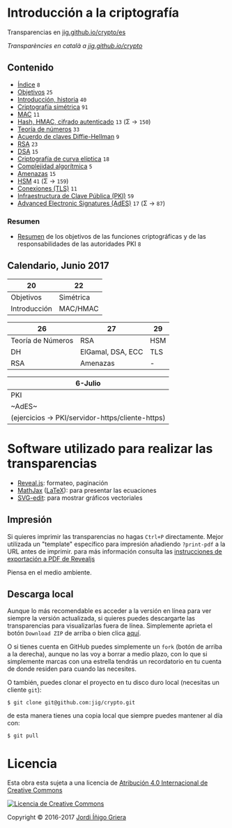 # Introducción a la criptografía

Transparencias en [jig.github.io/crypto/es](https://jig.github.io/crypto/es)

_Transparències en català a [jig.github.io/crypto](https://jig.github.io/crypto)_

## Contenido

  - [Índice](https://jig.github.io/crypto/es) `8`
  - [Objetivos](https://jig.github.io/crypto/es/objectives.html) `25`
  - [Introducción, historia](https://jig.github.io/crypto/es/intro.html) `40`
  - [Criptografía simétrica](https://jig.github.io/crypto/es/symmetric.html) `91`
  - [MAC](https://jig.github.io/crypto/es/mac.html) `11`
  - [Hash, HMAC, cifrado autenticado](https://jig.github.io/crypto/es/hash.html) `13` (&Sigma; → `150`)
  - [Teoría de números](https://jig.github.io/crypto/es/number-theory.html) `33`
  - [Acuerdo de claves Diffie-Hellman](https://jig.github.io/crypto/es/dh.html) `9`
  - [RSA](https://jig.github.io/crypto/es/rsa.html) `23`
  - [DSA](https://jig.github.io/crypto/es/dsa.html) `15`
  - [Criptografía de curva elíptica](https://jig.github.io/crypto/es/ecc.html) `18`  
  - [Complejidad algorítmica](http://jig.github.io/crypto/complexity.html) `5`
  - [Amenazas](http://jig.github.io/crypto/threats.html) `15`
  - [HSM](https://jig.github.io/crypto/es/hsm.html) `41` (&Sigma; → `159`)
  - [Conexiones (TLS)](http://jig.github.io/crypto/tls.html) `11`
  - [Infraestructura de Clave Pública (PKI)](http://jig.github.io/crypto/pki.html) `59`
  - [Advanced Electronic Signatures (AdES)](http://jig.github.io/crypto/ades.html) `17` (&Sigma; → `87`)

### Resumen
  
  - [Resumen](http://jig.github.io/crypto/es/abstract.html) de los objetivos de las funciones criptográficas y de las responsabilidades de las autoridades PKI `8`
  
## Calendario, Junio 2017

 20           | 22                |
--------------|-------------------|
 Objetivos    | Simétrica         | 
 Introducción | MAC/HMAC          |

  26                | 27               | 29        |
--------------------|------------------|---------- |  
 Teoría de Números  |RSA               | HSM       | 
 DH                 |ElGamal, DSA, ECC | TLS       |  
 RSA                |Amenazas          | -         |  

 6-Julio                                         |
-------------------------------------------------|              
 PKI                                             | 
 ~AdES~                                          |
 (ejercicios → PKI/servidor-https/cliente-https) |             


# Software utilizado para realizar las transparencias

  - [Reveal.js](https://github.com/hakimel/reveal.js): formateo, paginación
  - [MathJax](https://www.mathjax.org) ([LaTeX](http://latex-project.org)): para presentar las ecuaciones
  - [SVG-edit](https://github.com/SVG-Edit/svgedit): para mostrar gráficos vectoriales
  
## Impresión
  
Si quieres imprimir las transparencias no hagas `Ctrl+P` directamente. Mejor utilizada un "template" específico para impresión añadiendo `?print-pdf` a la URL antes de imprimir. para más información consulta las 
[instrucciones de exportación a PDF de Revealjs](https://github.com/hakimel/reveal.js/#pdf-export)

Piensa en el medio ambiente.

## Descarga local

Aunque lo más recomendable es acceder a la versión en línea para ver siempre la versión actualizada, si quieres puedes descargarte las transparencias para visualizarlas fuera de línea.
Simplemente aprieta el botón `Download ZIP` de arriba o bien clica 
[aquí](https://codeload.github.com/jig/crypto/archive/master.zip). 

O si tienes cuenta en GitHub puedes simplemente un `fork` (botón de arriba a la derecha), aunque no las voy a borrar a medio plazo, con lo que si simplemente marcas con una estrella tendrás un recordatorio en tu cuenta de donde residen para cuando las necesites.

O también, puedes clonar el proyecto en tu disco duro local (necesitas un cliente `git`):

```
$ git clone git@github.com:jig/crypto.git
```

de esta manera tienes una copia local que siempre puedes mantener al día con:

```
$ git pull
```

# Licencia

Esta obra esta sujeta a una licencia de [Atribución 4.0 Internacional de Creative Commons](http://creativecommons.org/licenses/by/4.0/)

[![Licencia de Creative Commons](https://i.creativecommons.org/l/by/4.0/88x31.png)](http://creativecommons.org/licenses/by/4.0/)

Copyright © 2016-2017 [Jordi Íñigo Griera](https://github.com/jig)

